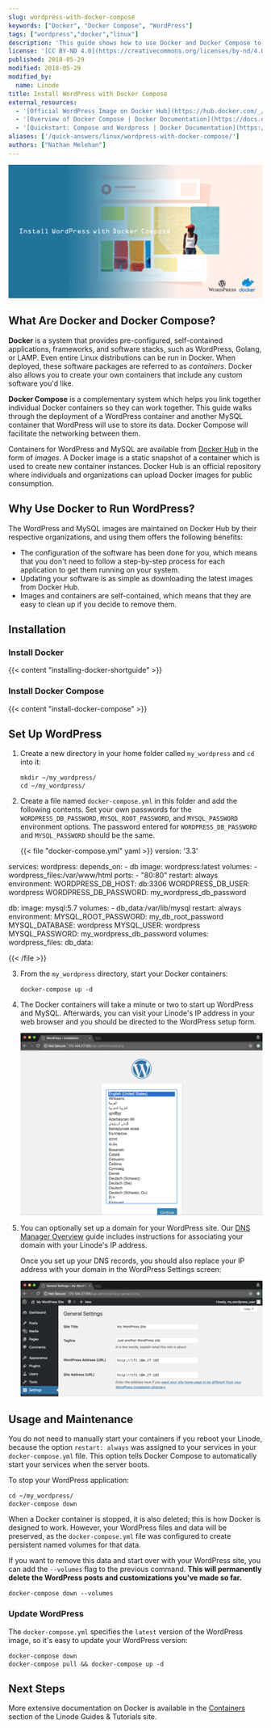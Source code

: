 ```yaml
---
slug: wordpress-with-docker-compose
keywords: ["Docker", "Docker Compose", "WordPress"]
tags: ["wordpress","docker","linux"]
description: 'This guide shows how to use Docker and Docker Compose to host a WordPress website using a LAMP stack configured in Docker and linked with Compose.'
license: '[CC BY-ND 4.0](https://creativecommons.org/licenses/by-nd/4.0)'
published: 2018-05-29
modified: 2018-05-29
modified_by:
  name: Linode
title: Install WordPress with Docker Compose
external_resources:
  - '[Official WordPress Image on Docker Hub](https://hub.docker.com/_/wordpress/)'
  - '[Overview of Docker Compose | Docker Documentation](https://docs.docker.com/compose/overview/)'
  - '[Quickstart: Compose and Wordpress | Docker Documentation](https://docs.docker.com/compose/wordpress/)'
aliases: ['/quick-answers/linux/wordpress-with-docker-compose/']
authors: ["Nathan Melehan"]
---
```


![Install WordPress with Docker Compose](install-wordpress-with-docker-compose.png "Install WordPress with Docker Compose")

## What Are Docker and Docker Compose?

**Docker** is a system that provides pre-configured, self-contained applications, frameworks, and software stacks, such as WordPress, Golang, or LAMP. Even entire Linux distributions can be run in Docker. When deployed, these software packages are referred to as *containers*. Docker also allows you to create your own containers that include any custom software you'd like.

**Docker Compose** is a complementary system which helps you link together individual Docker containers so they can work together. This guide walks through the deployment of a WordPress container and another MySQL container that WordPress will use to store its data. Docker Compose will facilitate the networking between them.

Containers for WordPress and MySQL are available from [Docker Hub](https://hub.docker.com/) in the form of *images*. A Docker image is a static snapshot of a container which is used to create new container instances. Docker Hub is an official repository where individuals and organizations can upload Docker images for public consumption.

## Why Use Docker to Run WordPress?

The WordPress and MySQL images are maintained on Docker Hub by their respective organizations, and using them offers the following benefits:

-  The configuration of the software has been done for you, which means that you don't need to follow a step-by-step process for each application to get them running on your system.
-  Updating your software is as simple as downloading the latest images from Docker Hub.
-  Images and containers are self-contained, which means that they are easy to clean up if you decide to remove them.

## Installation

### Install Docker

{{< content "installing-docker-shortguide" >}}

### Install Docker Compose

{{< content "install-docker-compose" >}}

## Set Up WordPress

1.  Create a new directory in your home folder called `my_wordpress` and `cd` into it:

        mkdir ~/my_wordpress/
        cd ~/my_wordpress/

2.  Create a file named `docker-compose.yml` in this folder and add the following contents. Set your own passwords for the `WORDPRESS_DB_PASSWORD`, `MYSQL_ROOT_PASSWORD`, and `MYSQL_PASSWORD` environment options. The password entered for `WORDPRESS_DB_PASSWORD` and `MYSQL_PASSWORD` should be the same.

    {{< file "docker-compose.yml" yaml >}}
version: '3.3'

services:
   wordpress:
     depends_on:
       - db
     image: wordpress:latest
     volumes:
       - wordpress_files:/var/www/html
     ports:
       - "80:80"
     restart: always
     environment:
       WORDPRESS_DB_HOST: db:3306
       WORDPRESS_DB_USER: wordpress
       WORDPRESS_DB_PASSWORD: my_wordpress_db_password

   db:
     image: mysql:5.7
     volumes:
       - db_data:/var/lib/mysql
     restart: always
     environment:
       MYSQL_ROOT_PASSWORD: my_db_root_password
       MYSQL_DATABASE: wordpress
       MYSQL_USER: wordpress
       MYSQL_PASSWORD: my_wordpress_db_password
volumes:
    wordpress_files:
    db_data:

{{< /file >}}

3.  From the `my_wordpress` directory, start your Docker containers:

        docker-compose up -d

4.  The Docker containers will take a minute or two to start up WordPress and MySQL. Afterwards, you can visit your Linode's IP address in your web browser and you should be directed to the WordPress setup form.

    ![WordPress setup screen in the web browser](docker-compose-wordpress-wizard.png "WordPress setup screen in the web browser")

5.  You can optionally set up a domain for your WordPress site. Our [DNS Manager Overview](/docs/products/networking/dns-manager/) guide includes instructions for associating your domain with your Linode's IP address.

    Once you set up your DNS records, you should also replace your IP address with your domain in the WordPress Settings screen:

    ![WordPress settings screen in the web browser](docker-compose-wordpress-settings-screen.png "WordPress settings screen in the web browser")

## Usage and Maintenance

You do not need to manually start your containers if you reboot your Linode, because the option `restart: always` was assigned to your services in your `docker-compose.yml` file. This option tells Docker Compose to automatically start your services when the server boots.

To stop your WordPress application:

    cd ~/my_wordpress/
    docker-compose down

When a Docker container is stopped, it is also deleted; this is how Docker is designed to work. However, your WordPress files and data will be preserved, as the `docker-compose.yml` file was configured to create persistent named volumes for that data.

If you want to remove this data and start over with your WordPress site, you can add the `--volumes` flag to the previous command. **This will permanently delete the WordPress posts and customizations you've made so far.**

    docker-compose down --volumes

### Update WordPress

The `docker-compose.yml` specifies the `latest` version of the WordPress image, so it's easy to update your WordPress version:

    docker-compose down
    docker-compose pull && docker-compose up -d

## Next Steps

More extensive documentation on Docker is available in the [Containers](/docs/guides/applications/containers/) section of the Linode Guides & Tutorials site.
